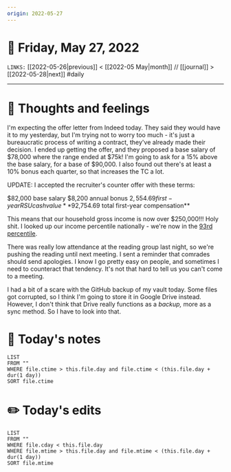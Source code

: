 ```yaml
---
origin: 2022-05-27
---
```

# 📅 Friday, May 27, 2022
`LINKS:` [[2022-05-26|previous]] < [[2022-05 May|month]] // [[journal]] > [[2022-05-28|next]] 
#daily

---
# 💭 Thoughts and feelings
I'm expecting the offer letter from Indeed today. They said they would have it to my yesterday, but I'm trying not to worry too much - it's just a bureaucratic process of writing a contract, they've already made their decision. I ended up getting the offer, and they proposed a base salary of $78,000 where the range ended at $75k! I'm going to ask for a 15% above the base salary, for a base of $90,000. I also found out there's at least a 10% bonus each quarter, so that increases the TC a lot. 

UPDATE: I accepted the recruiter's counter offer with these terms:

$82,000           base salary
$8,200             annual bonus
$2,554.69        first-year RSU cash value
**$92,754.69     total first-year compensation**

This means that our household gross income is now over $250,000!!! Holy shit. I looked up our income percentile nationally - we're now in the [93rd percentile](https://dqydj.com/household-income-percentile-calculator/). 

There was really low attendance at the reading group last night, so we're pushing the reading until next meeting. I sent a reminder that comrades should send apologies. I know I go pretty easy on people, and sometimes I need to counteract that tendency. It's not that hard to tell us you can't come to a meeting. 

I had a bit of a scare with the GitHub backup of my vault today. Some files got corrupted, so I think I'm going to store it in Google Drive instead. However, I don't think that Drive really functions as a *backup,* more as a sync method. So I have to look into that. 

# 📝 Today's notes
```dataview
LIST 
FROM ""
WHERE file.ctime > this.file.day and file.ctime < (this.file.day + dur(1 day))
SORT file.ctime
```
# ✏️ Today's edits
```dataview
LIST
FROM ""
WHERE file.cday < this.file.day
WHERE file.mtime > this.file.day and file.mtime < (this.file.day + dur(1 day))
SORT file.mtime
```